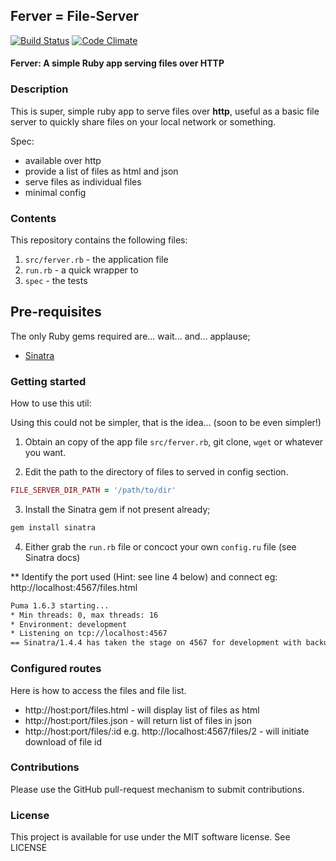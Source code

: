 ## Ferver = File-Server

[![Build Status](https://travis-ci.org/rob-murray/ferver.png?branch=master)](https://travis-ci.org/rob-murray/ferver) [![Code Climate](https://codeclimate.com/github/rob-murray/ferver.png)](https://codeclimate.com/github/rob-murray/ferver)

#### Ferver: A simple Ruby app serving files over HTTP

### Description

This is super, simple ruby app to serve files over **http**, useful as a basic file server to quickly share files on your local network or something.

Spec:

* available over http
* provide a list of files as html and json
* serve files as individual files
* minimal config


### Contents

This repository contains the following files:

1. `src/ferver.rb` - the application file
2. `run.rb` - a quick wrapper to 
2. `spec` - the tests

## Pre-requisites

The only Ruby gems required are... wait... and... applause;

* [Sinatra](http://www.sinatrarb.com/)

### Getting started

How to use this util:

Using this could not be simpler, that is the idea... (soon to be even simpler!)

1) Obtain an copy of the app file `src/ferver.rb`, git clone, `wget` or whatever you want.

2) Edit the path to the directory of files to served in config section.

```ruby
FILE_SERVER_DIR_PATH = '/path/to/dir'
```

3) Install the Sinatra gem if not present already;

```bash
gem install sinatra
```

4) Either grab the `run.rb` file or concoct your own `config.ru` file (see Sinatra docs)


** Identify the port used (Hint: see line 4 below) and connect eg: http://localhost:4567/files.html

```bash
Puma 1.6.3 starting...
* Min threads: 0, max threads: 16
* Environment: development
* Listening on tcp://localhost:4567
== Sinatra/1.4.4 has taken the stage on 4567 for development with backup from Puma
```

### Configured routes

Here is how to access the files and file list.

* http://host:port/files.html - will display list of files as html
* http://host:port/files.json - will return list of files in json
* http://host:port/files/:id e.g. http://localhost:4567/files/2 - will initiate download of file id



### Contributions

Please use the GitHub pull-request mechanism to submit contributions.

### License

This project is available for use under the MIT software license.
See LICENSE